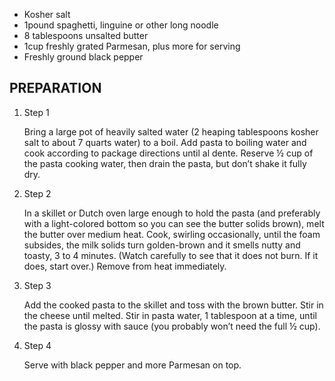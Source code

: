 - Kosher salt
- 1pound spaghetti, linguine or other long noodle
- 8 tablespoons unsalted butter
- 1cup freshly grated Parmesan, plus more for serving
- Freshly ground black pepper
## PREPARATION

1. Step 1
    
    Bring a large pot of heavily salted water (2 heaping tablespoons kosher salt to about 7 quarts water) to a boil. Add pasta to boiling water and cook according to package directions until al dente. Reserve ½ cup of the pasta cooking water, then drain the pasta, but don’t shake it fully dry.
    
2. Step 2
    
    In a skillet or Dutch oven large enough to hold the pasta (and preferably with a light-colored bottom so you can see the butter solids brown), melt the butter over medium heat. Cook, swirling occasionally, until the foam subsides, the milk solids turn golden-brown and it smells nutty and toasty, 3 to 4 minutes. (Watch carefully to see that it does not burn. If it does, start over.) Remove from heat immediately.
    
3. Step 3
    
    Add the cooked pasta to the skillet and toss with the brown butter. Stir in the cheese until melted. Stir in pasta water, 1 tablespoon at a time, until the pasta is glossy with sauce (you probably won’t need the full ½ cup).
    
4. Step 4
    
    Serve with black pepper and more Parmesan on top.